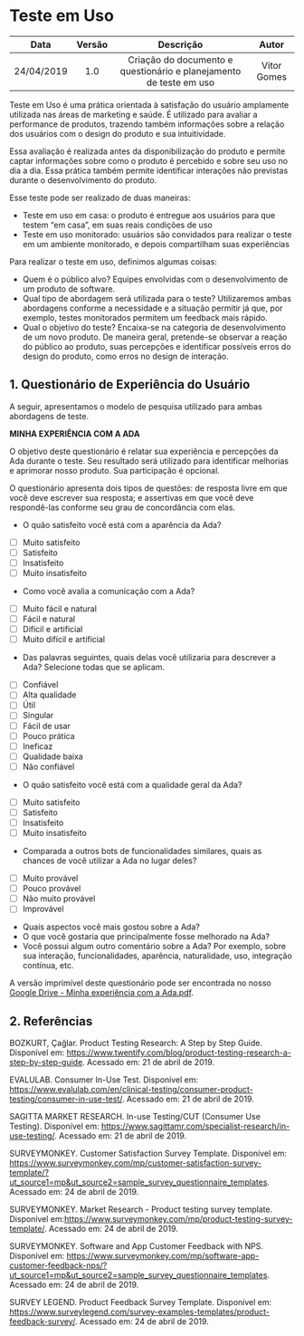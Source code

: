 # Teste em Uso

| Data       | Versão | Descrição            | Autor             |
|:----------:|:------:|:--------------------:|:-----------------:|
| 24/04/2019 | 1.0 | Criação do documento e questionário e planejamento de teste em uso | Vitor Gomes |


Teste em Uso é uma prática orientada à satisfação do usuário amplamente utilizada nas áreas de marketing e saúde. É utilizado para avaliar a performance de produtos, trazendo também informações sobre a relação dos usuários com o design do produto e sua intuitividade.

Essa avaliação é realizada antes da disponibilização do produto e permite captar informações sobre como o produto é percebido e sobre seu uso no dia a dia. Essa prática também permite identificar interações não previstas durante o desenvolvimento do produto.

Esse teste pode ser realizado de duas maneiras:
* Teste em uso em casa: o produto é entregue aos usuários para que testem “em casa”, em suas reais condições de uso
* Teste em uso monitorado: usuários são convidados para realizar o teste em um ambiente monitorado, e depois compartilham suas experiências

Para realizar o teste em uso, definimos algumas coisas:
* Quem é o público alvo?
Equipes envolvidas com o desenvolvimento de um produto de software.
* Qual tipo de abordagem será utilizada para o teste?
Utilizaremos ambas abordagens conforme a necessidade e a situação permitir já que, por exemplo, testes monitorados permitem um feedback mais rápido.
* Qual o objetivo do teste?
Encaixa-se na categoria de desenvolvimento de um novo produto. De maneira geral, pretende-se observar a reação do público ao produto, suas percepções e identificar possíveis erros do design do produto, como erros no design de interação.


## 1. Questionário de Experiência do Usuário
A seguir, apresentamos o modelo de pesquisa utilizado para ambas abordagens de teste.

**MINHA EXPERIÊNCIA COM A ADA**

O objetivo deste questionário é relatar sua experiência e percepções da Ada durante o teste. Seu resultado será utilizado para identificar melhorias e aprimorar nosso produto. Sua participação é opcional.

O questionário apresenta dois tipos de questões: de resposta livre em que você deve escrever sua resposta; e assertivas em que você deve respondê-las conforme seu grau de concordância com elas.

* O quão satisfeito você está com a aparência da Ada?
- [ ] Muito satisfeito
- [ ] Satisfeito
- [ ] Insatisfeito
- [ ] Muito insatisfeito
- Como você avalia a comunicação com a Ada?
- [ ] Muito fácil e natural
- [ ] Fácil e natural
- [ ] Difícil e artificial
- [ ] Muito difícil e artificial
- Das palavras seguintes, quais delas você utilizaria para descrever a Ada? Selecione todas que se aplicam.
- [ ] Confiável
- [ ] Alta qualidade
- [ ] Útil
- [ ] Singular
- [ ] Fácil de usar
- [ ] Pouco prática
- [ ] Ineficaz
- [ ] Qualidade baixa
- [ ] Não confiável
- O quão satisfeito você está com a qualidade geral da Ada?
- [ ] Muito satisfeito
- [ ] Satisfeito
- [ ] Insatisfeito
- [ ] Muito insatisfeito
* Comparada a outros bots de funcionalidades similares, quais as chances de você utilizar a Ada no lugar deles?
- [ ] Muito provável
- [ ] Pouco provável
- [ ] Não muito provável
- [ ] Improvável
* Quais aspectos você mais gostou sobre a Ada?
* O que você gostaria que principalmente fosse melhorado na Ada?
* Você possui algum outro comentário sobre a Ada? Por exemplo, sobre sua interação, funcionalidades, aparência, naturalidade, uso, integração contínua, etc.

A versão imprimível deste questionário pode ser encontrada no nosso  [Google Drive - Minha experiência com a Ada.pdf](https://drive.google.com/open?id=1QWwf9cvY6cn5l15FNEjXrWoCcUJ6kqVr).

## 2. Referências
BOZKURT, Çağlar. Product Testing Research: A Step by Step Guide. Disponível em: https://www.twentify.com/blog/product-testing-research-a-step-by-step-guide. Acessado em: 21 de abril de 2019.

EVALULAB. Consumer In-Use Test. Disponível em: https://www.evalulab.com/en/clinical-testing/consumer-product-testing/consumer-in-use-test/. Acessado em: 21 de abril de 2019.

SAGITTA MARKET RESEARCH. In-use Testing/CUT (Consumer Use Testing). Disponível em: https://www.sagittamr.com/specialist-research/in-use-testing/. Acessado em: 21 de abril de 2019.

SURVEYMONKEY. Customer Satisfaction Survey Template. Disponível em: https://www.surveymonkey.com/mp/customer-satisfaction-survey-template/?ut_source1=mp&ut_source2=sample_survey_questionnaire_templates. Acessado em: 24 de abril de 2019.

SURVEYMONKEY. Market Research - Product testing survey template. Disponível em:https://www.surveymonkey.com/mp/product-testing-survey-template/. Acessado em: 24 de abril de 2019.

SURVEYMONKEY. Software and App Customer Feedback with NPS. Disponível em: https://www.surveymonkey.com/mp/software-app-customer-feedback-nps/?ut_source1=mp&ut_source2=sample_survey_questionnaire_templates. Acessado em: 24 de abril de 2019.

SURVEY LEGEND. Product Feedback Survey Template. Disponível em: https://www.surveylegend.com/survey-examples-templates/product-feedback-survey/. Acessado em: 24 de abril de 2019.
